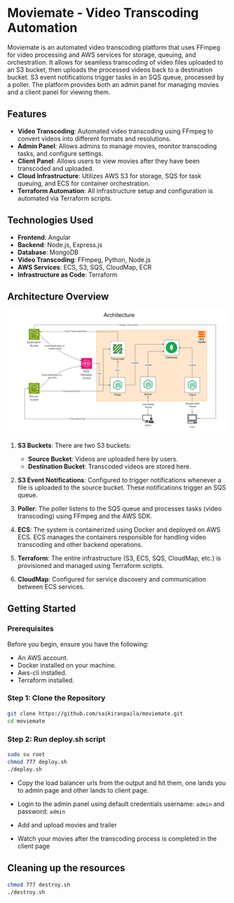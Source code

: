 # Moviemate - Video Transcoding Automation

Moviemate is an automated video transcoding platform that uses FFmpeg for video processing and AWS services for storage, queuing, and orchestration. It allows for seamless transcoding of video files uploaded to an S3 bucket, then uploads the processed videos back to a destination bucket. S3 event notifications trigger tasks in an SQS queue, processed by a poller. The platform provides both an admin panel for managing movies and a client panel for viewing them.

## Features
- **Video Transcoding**: Automated video transcoding using FFmpeg to convert videos into different formats and resolutions.
- **Admin Panel**: Allows admins to manage movies, monitor transcoding tasks, and configure settings.
- **Client Panel**: Allows users to view movies after they have been transcoded and uploaded.
- **Cloud Infrastructure**: Utilizes AWS S3 for storage, SQS for task queuing, and ECS for container orchestration.
- **Terraform Automation**: All infrastructure setup and configuration is automated via Terraform scripts.

## Technologies Used
- **Frontend**: Angular
- **Backend**: Node.js, Express.js
- **Database**: MongoDB
- **Video Transcoding**: FFmpeg, Python, Node.js
- **AWS Services**: ECS, S3, SQS, CloudMap, ECR
- **Infrastructure as Code**: Terraform

## Architecture Overview
![Architecture Image](docs/images/moviemate.arch.png)
1. **S3 Buckets**: There are two S3 buckets:
   - **Source Bucket**: Videos are uploaded here by users.
   - **Destination Bucket**: Transcoded videos are stored here.
   
2. **S3 Event Notifications**: Configured to trigger notifications whenever a file is uploaded to the source bucket. These notifications trigger an SQS queue.

3. **Poller**: The poller listens to the SQS queue and processes tasks (video transcoding) using FFmpeg and the AWS SDK.

4. **ECS**: The system is containerized using Docker and deployed on AWS ECS. ECS manages the containers responsible for handling video transcoding and other backend operations.

5. **Terraform**: The entire infrastructure (S3, ECS, SQS, CloudMap, etc.) is provisioned and managed using Terraform scripts.

6. **CloudMap**: Configured for service discovery and communication between ECS services.

## Getting Started

### Prerequisites
Before you begin, ensure you have the following:
- An AWS account.
- Docker installed on your machine.
- Aws-cli installed.
- Terraform installed.

### Step 1: Clone the Repository
```bash
git clone https://github.com/saikiranpaila/moviemate.git
cd moviemate
```
### Step 2: Run deploy.sh script
```bash
sudo su root
chmod 777 deploy.sh
./deploy.sh
```
- Copy the load balancer urls from the output and hit them, one lands you to admin page and other lands to client page.

- Login to the admin panel using default credentials username: ```admin``` and password: ``admin`` 

- Add and upload movies and trailer

- Watch your movies after the transcoding process is completed in the client page

## Cleaning up the resources
```bash
chmod 777 destroy.sh
./destroy.sh
```
